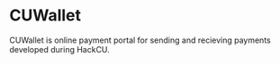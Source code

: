 # CUWallet
 CUWallet is online payment portal for sending and recieving payments developed during HackCU. 
 
